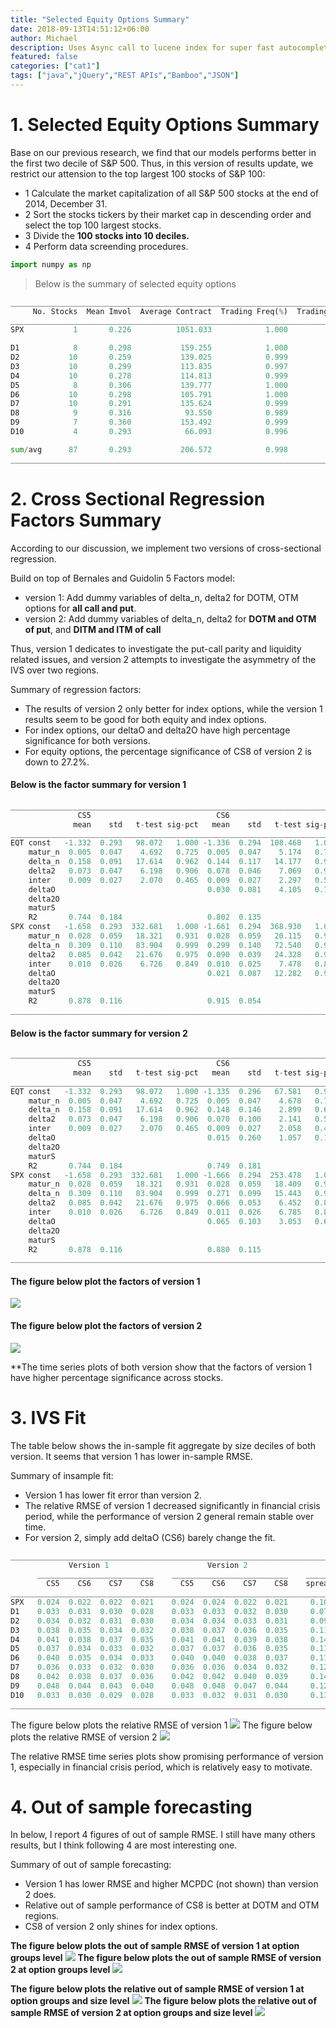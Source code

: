 ```yaml
---
title: "Selected Equity Options Summary"
date: 2018-09-13T14:51:12+06:00
author: Michael
description: Uses Async call to lucene index for super fast autocompletion to address performance issue loading config.
featured: false
categories: ["cat1"]
tags: ["java","jQuery","REST APIs","Bamboo","JSON"]
---
```



# 1. Selected Equity Options Summary

Base on our previous research, we find that our models performs better in the first two decile of S&P 500. Thus, in this version of results update, we restrict our attension to the top largest 100 stocks of S&P 100:

* 1 Calculate the market capitalization of all S&P 500 stocks at the end of 2014, December 31.
* 2 Sort the stocks tickers by their market cap in descending order and select the top 100 largest stocks.
* 3 Divide the **100 stocks into 10 deciles.**
* 4 Perform data screending procedures.

```python
import numpy as np

```


> Below is the summary of selected equity options 


```python
__________________________________________________________________________________________________
     No. Stocks  Mean Imvol  Average Contract  Trading Freq(%)  Trading Volume  Trading Dispersion
__________________________________________________________________________________________________
SPX           1       0.226          1051.033            1.000         485.848               0.396

D1            8       0.298           159.255            1.000         457.608               0.689
D2           10       0.259           139.025            0.999         326.940               0.626
D3           10       0.299           113.835            0.997         478.158               0.588
D4           10       0.278           114.813            0.999         150.185               0.503
D5            8       0.306           139.777            1.000          92.867               0.522
D6           10       0.298           105.791            1.000         121.219               0.504
D7           10       0.291           135.624            0.999          62.211               0.400
D8            9       0.316            93.550            0.989          91.392               0.431
D9            7       0.360           153.492            0.999          89.073               0.425
D10           4       0.293            66.093            0.996          33.206               0.352

sum/avg      87       0.293           206.572            0.998         217.155               0.494
__________________________________________________________________________________________________
```


# 2. Cross Sectional Regression Factors Summary
According to our discussion, we implement two versions of cross-sectional regression.

Build on top of Bernales and Guidolin 5 Factors model:
* version 1: Add dummy variables of delta_n, delta2 for DOTM, OTM options for **all call and put**.
* version 2: Add dummy variables of delta_n, delta2 for **DOTM and OTM of put**, and **DITM and ITM of call**

Thus, version 1 dedicates to investigate the put-call parity and liquidity related issues, and version 2 attempts to investigate the asymmetry of the IVS over two regions.

Summary of regression factors:
* The results of version 2 only better for index options, while the version 1 results seem to be good for both equity and index options.
* For index options, our deltaO and delta2O have high percentage significance for both versions.
* For equity options, the percentage significance of CS8 of version 2 is down to 27.2%. 

#### Below is the factor summary for version 1
```python
_______________________________________________________________________________________________________________________________________
               CS5                            CS6                            CS7                            CS8                        
              mean    std   t-test sig-pct   mean    std   t-test sig-pct   mean    std   t-test sig-pct   mean    std   t-test sig-pct
_______________________________________________________________________________________________________________________________________
EQT const   -1.332  0.293   98.072   1.000 -1.336  0.294  108.468   1.000 -1.337  0.295  110.933   1.000 -1.339  0.292   99.683   0.998
    matur_n  0.005  0.047    4.692   0.725  0.005  0.047    5.174   0.753  0.005  0.047    5.283   0.759  0.006  0.037    2.848   0.554
    delta_n  0.158  0.091   17.614   0.962  0.144  0.117   14.177   0.940  0.144  0.122   14.132   0.941  0.144  0.121   15.024   0.943
    delta2   0.073  0.047    6.198   0.906  0.078  0.046    7.069   0.943  0.078  0.052    6.228   0.918  0.078  0.051    6.552   0.923
    inter    0.009  0.027    2.070   0.465  0.009  0.027    2.297   0.508  0.009  0.027    2.346   0.517  0.009  0.025    2.464   0.528
    deltaO                                  0.030  0.081    4.105   0.709  0.031  0.094    4.382   0.725  0.031  0.093    4.654   0.738
    delta2O                                                                0.004  0.040    1.776   0.417  0.003  0.037    1.877   0.441
    maturS                                                                                               -0.003  0.095    2.981   0.549
    R2       0.744  0.184                   0.802  0.135                   0.814  0.128                   0.834  0.122                 
SPX const   -1.658  0.293  332.681   1.000 -1.661  0.294  368.930   1.000 -1.661  0.294  372.903   1.000 -1.655  0.285  335.955   1.000
    matur_n  0.028  0.059   18.321   0.931  0.028  0.059   20.115   0.940  0.028  0.058   20.320   0.942  0.022  0.044   12.393   0.894
    delta_n  0.309  0.110   83.904   0.999  0.299  0.140   72.540   0.990  0.301  0.145   69.550   0.991  0.301  0.145   72.498   0.991
    delta2   0.085  0.042   21.676   0.975  0.090  0.039   24.328   0.986  0.093  0.038   21.570   0.992  0.094  0.038   22.489   0.992
    inter    0.010  0.026    6.726   0.849  0.010  0.025    7.478   0.860  0.010  0.026    7.558   0.866  0.010  0.026    7.936   0.867
    deltaO                                  0.021  0.087   12.282   0.913  0.018  0.100   12.728   0.919  0.017  0.100   13.305   0.922
    delta2O                                                               -0.007  0.021    3.380   0.630 -0.007  0.021    3.522   0.641
    maturS                                                                                                0.021  0.071    7.532   0.823
    R2       0.878  0.116                   0.915  0.054                   0.918  0.051                   0.924  0.049        
_______________________________________________________________________________________________________________________________________
```

#### Below is the factor summary for version 2
```python
_______________________________________________________________________________________________________________________________________
               CS5                            CS6                            CS7                            CS8                        
              mean    std   t-test sig-pct   mean    std   t-test sig-pct   mean    std   t-test sig-pct   mean    std   t-test sig-pct
_______________________________________________________________________________________________________________________________________
EQT const   -1.332  0.293   98.072   1.000 -1.335  0.296   67.581   0.999 -1.330  0.299   69.085   0.998 -1.333  0.298   66.534   0.997
    matur_n  0.005  0.047    4.692   0.725  0.005  0.047    4.678   0.723  0.005  0.047    4.938   0.729  0.006  0.037    2.643   0.518
    delta_n  0.158  0.091   17.614   0.962  0.148  0.146    2.899   0.684  0.113  0.165    2.078   0.512  0.111  0.165    2.202   0.527
    delta2   0.073  0.047    6.198   0.906  0.070  0.100    2.141   0.532  0.043  0.128    1.436   0.317  0.042  0.126    1.488   0.329
    inter    0.009  0.027    2.070   0.465  0.009  0.027    2.058   0.461  0.010  0.027    2.140   0.470  0.010  0.027    2.234   0.477
    deltaO                                  0.015  0.260    1.057   0.197 -0.072  0.374    1.231   0.259 -0.067  0.307    1.284   0.272
    delta2O                                                                0.150  0.279    2.992   0.602  0.149  0.240    3.161   0.613
    maturS                                                                                               -0.004  0.096    2.789   0.511
    R2       0.744  0.184                   0.749  0.181                   0.767  0.180                   0.786  0.174                 
SPX const   -1.658  0.293  332.681   1.000 -1.666  0.294  253.478   1.000 -1.677  0.305  276.188   1.000 -1.670  0.295  264.959   1.000
    matur_n  0.028  0.059   18.321   0.931  0.028  0.059   18.409   0.931  0.030  0.059   21.259   0.938  0.024  0.045   13.140   0.886
    delta_n  0.309  0.110   83.904   0.999  0.271  0.099   15.443   0.967  0.181  0.073   10.342   0.953  0.181  0.073   10.894   0.954
    delta2   0.085  0.042   21.676   0.975  0.066  0.053    6.452   0.874  0.014  0.057    3.373   0.691  0.015  0.057    3.542   0.694
    inter    0.010  0.026    6.726   0.849  0.011  0.026    6.785   0.853  0.013  0.026    8.022   0.883  0.014  0.026    8.426   0.889
    deltaO                                  0.065  0.103    3.053   0.615 -0.021  0.133    3.276   0.638 -0.021  0.133    3.421   0.656
    delta2O                                                                0.273  0.191   14.004   0.864  0.272  0.191   14.660   0.869
    maturS                                                                                                0.022  0.071    7.686   0.801
    R2       0.878  0.116                   0.880  0.115                   0.893  0.118                   0.900  0.116                 
_______________________________________________________________________________________________________________________________________
```

#### The figure below plot the factors of version 1
![](https://drive.google.com/uc?export=view&id=0B9DzYBQbrkqTeFhMQjRVQ3lQOVE)
#### The figure below plot the factors of version 2
![](https://drive.google.com/uc?export=view&id=0B9DzYBQbrkqTRUZjWWQ3WmxLX1E)

**The time series plots of both version show that the factors of version 1 have higher percentage significance across stocks.

# 3. IVS Fit
The table below shows the in-sample fit aggregate by size deciles of both version. It seems that version 1 has lower in-sample RMSE.

Summary of insample fit:
* Version 1 has lower fit error than version 2.
* The relative RMSE of version 1 decreased significantly in financial crisis period, while the performance of version 2 general remain stable over time.
* For version 2, simply add deltaO (CS6) barely change the fit.

```python
_______________________________________________________________________________
             Version 1                      Version 2
      __________________________    __________________________    _____________
        CS5    CS6    CS7    CS8      CS5    CS6    CS7    CS8    spread    PCP
_______________________________________________________________________________
SPX   0.024  0.022  0.022  0.021    0.024  0.024  0.022  0.021     0.100  0.175
D1    0.033  0.031  0.030  0.028    0.033  0.033  0.032  0.030     0.076  0.132
D2    0.034  0.032  0.031  0.030    0.034  0.034  0.033  0.031     0.097  0.171
D3    0.038  0.035  0.034  0.032    0.038  0.037  0.036  0.035     0.113  0.141
D4    0.041  0.038  0.037  0.035    0.041  0.041  0.039  0.038     0.148  0.169
D5    0.037  0.034  0.033  0.032    0.037  0.037  0.036  0.035     0.118  0.135
D6    0.040  0.035  0.034  0.033    0.040  0.040  0.038  0.037     0.115  0.157
D7    0.036  0.033  0.032  0.030    0.036  0.036  0.034  0.032     0.127  0.128
D8    0.042  0.038  0.037  0.036    0.042  0.042  0.040  0.039     0.141  0.168
D9    0.048  0.044  0.043  0.040    0.048  0.048  0.047  0.044     0.120  0.114
D10   0.033  0.030  0.029  0.028    0.033  0.032  0.031  0.030     0.133  0.165
_______________________________________________________________________________
```
The figure below plots the relative RMSE of version 1
![](https://drive.google.com/uc?export=view&id=0B9DzYBQbrkqTTXRGWGpTR3Vfbjg)
The figure below plots the relative RMSE of version 2
![](https://drive.google.com/uc?export=view&id=0B9DzYBQbrkqTYTVBcC11enFfaWc)

The relative RMSE time series plots show promising performance of version 1, especially in financial crisis period, which is relatively easy to motivate.

# 4. Out of sample forecasting
In below, I report 4 figures of out of sample RMSE. I still have many others results, but I think following 4 are most interesting one.

Summary of out of sample forecasting:
* Version 1 has lower RMSE and higher MCPDC (not shown) than version 2 does.
* Relative out of sample performance of CS8 is better at DOTM and OTM regions.
* CS8 of version 2 only shines for index options.


**The figure below plots the out of sample RMSE of version 1 at option groups level**
![](https://drive.google.com/uc?export=view&id=0B9DzYBQbrkqTaXRUekJkRlE3aEE)
**The figure below plots the out of sample RMSE of version 2 at option groups level**
![](https://drive.google.com/uc?export=view&id=0B9DzYBQbrkqTa3FsRHMwOTF4ems)


**The figure below plots the relative out of sample RMSE of version 1 at option groups and size level**
![](https://drive.google.com/uc?export=view&id=0B9DzYBQbrkqTcl9nOTgwY0I1Mjg)
**The figure below plots the relative out of sample RMSE of version 2 at option groups and size level**
![](https://drive.google.com/uc?export=view&id=0B9DzYBQbrkqTai1CaGJMcVgwREE)

